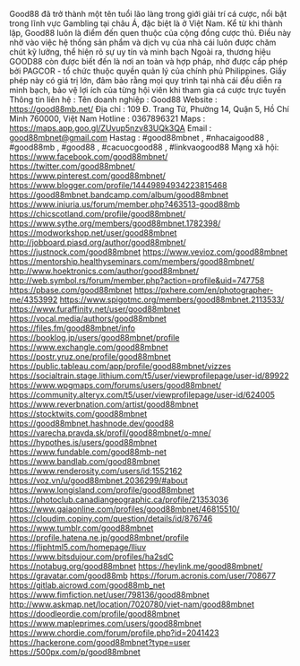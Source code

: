 Good88 đã trở thành một tên tuổi lão làng trong giới giải trí cá cược, nổi bật trong lĩnh vực Gambling tại châu Á, đặc biệt là ở Việt Nam. Kể từ khi thành lập, Good88 luôn là điểm đến quen thuộc của cộng đồng cược thủ. Điều này nhờ vào việc hệ thống sản phẩm và dịch vụ của nhà cái luôn được chăm chút kỹ lưỡng, thể hiện rõ sự uy tín và minh bạch
Ngoài ra, thương hiệu GOOD88 còn được biết đến là nơi an toàn và hợp pháp, nhờ được cấp phép bởi PAGCOR - tổ chức thuộc quyền quản lý của chính phủ Philippines. Giấy phép này có giá trị lớn, đảm bảo rằng mọi quy trình tại nhà cái đều diễn ra minh bạch, bảo vệ lợi ích của từng hội viên khi tham gia cá cược trực tuyến
Thông tin liên hệ :
Tên doanh nghiệp : Good88
Website : https://good88mb.net/
Địa chỉ : 109 Đ. Trang Tử, Phường 14, Quận 5, Hồ Chí Minh 760000, Việt Nam
Hotline : 0367896321
Maps : https://maps.app.goo.gl/ZUvup5nzv83UQk3QA
Email : good88mbnet@gmail.com
Hastag : #good88mbnet , #nhacaigood88 , #good88mb , #good88 , #cacuocgood88 , #linkvaogood88
Mạng xã hội:
https://www.facebook.com/good88mbnet/ 
https://twitter.com/good88mbnet/ 
https://www.pinterest.com/good88mbnet/ 
https://www.blogger.com/profile/14449894934223815468 
https://good88mbnet.bandcamp.com/album/good88mbnet 
https://www.iniuria.us/forum/member.php?463513-good88mb 
https://chicscotland.com/profile/good88mbnet/ 
https://www.sythe.org/members/good88mbnet.1782398/ 
https://modworkshop.net/user/good88mbnet 
http://jobboard.piasd.org/author/good88mbnet/ 
https://justnock.com/good88mbnet 
https://www.vevioz.com/good88mbnet 
https://mentorship.healthyseminars.com/members/good88mbnet/ 
http://www.hoektronics.com/author/good88mbnet/ 
http://web.symbol.rs/forum/member.php?action=profile&uid=747758 
https://pbase.com/good88mbnet 
https://pxhere.com/en/photographer-me/4353992 
https://www.spigotmc.org/members/good88mbnet.2113533/ 
https://www.furaffinity.net/user/good88mbnet 
https://vocal.media/authors/good88mbnet 
https://files.fm/good88mbnet/info 
https://booklog.jp/users/good88mbnet/profile 
https://www.exchangle.com/good88mbnet 
https://postr.yruz.one/profile/good88mbnet 
https://public.tableau.com/app/profile/good88mbnet/vizzes 
https://socialtrain.stage.lithium.com/t5/user/viewprofilepage/user-id/89922 
https://www.wpgmaps.com/forums/users/good88mbnet/ 
https://community.alteryx.com/t5/user/viewprofilepage/user-id/624005 
https://www.reverbnation.com/artist/good88mbnet 
https://stocktwits.com/good88mbnet 
https://good88mbnet.hashnode.dev/good88 
https://varecha.pravda.sk/profil/good88mbnet/o-mne/ 
https://hypothes.is/users/good88mbnet 
https://www.fundable.com/good88mb-net 
https://www.bandlab.com/good88mbnet 
https://www.renderosity.com/users/id:1552162 
https://voz.vn/u/good88mbnet.2036299/#about 
https://www.longisland.com/profile/good88mbnet 
https://photoclub.canadiangeographic.ca/profile/21353036 
https://www.gaiaonline.com/profiles/good88mbnet/46815510/ 
https://cloudim.copiny.com/question/details/id/876746 
https://www.tumblr.com/good88mbnet 
https://profile.hatena.ne.jp/good88mbnet/profile 
https://fliphtml5.com/homepage/lliuv 
https://www.bitsdujour.com/profiles/ha2sdC 
https://notabug.org/good88mbnet 
https://heylink.me/good88mbnet/ 
https://gravatar.com/good88mb 
https://forum.acronis.com/user/708677 
https://gitlab.aicrowd.com/good88mb_net 
https://www.fimfiction.net/user/798136/good88mbnet 
http://www.askmap.net/location/7020780/viet-nam/good88mbnet 
https://doodleordie.com/profile/good88mbnet 
https://www.mapleprimes.com/users/good88mbnet 
https://www.chordie.com/forum/profile.php?id=2041423 
https://hackerone.com/good88mbnet?type=user 
https://500px.com/p/good88mbnet 
